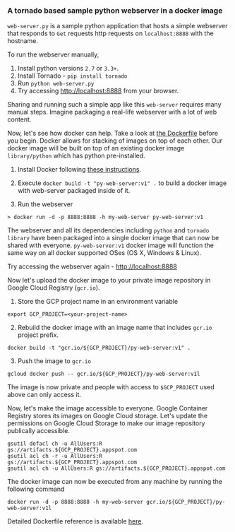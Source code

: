 ### A tornado based sample python webserver in a docker image

`web-server.py` is a sample python application that hosts a simple webserver that responds to `Get` requests http requests on `localhost:8888` with the hostname.

To run the webserver manually,

1. Install python versions `2.7` or `3.3+`.
2. Install Tornado - `pip install tornado`
3. Run `python web-server.py`
4. Try accessing <a href="http://localhost:8888/" target="_blank">http://localhost:8888</a> from your browser.

Sharing and running such a simple app like this `web-server` requires many manual steps.
Imagine packaging a real-life webserver with a lot of web content.

Now, let's see how docker can help.
Take a look at [the Dockerfile](./Dockerfile) before you begin.
Docker allows for stacking of images on top of each other.
Our docker image will be built on top of an existing docker image `library/python` which has python pre-installed.

1. Install Docker following [these instructions](https://docs.docker.com/engine/installation/).

2. Execute `docker build -t "py-web-server:v1" .` to build a docker image with web-server packaged inside of it.

3. Run the webserver
```shell
> docker run -d -p 8888:8888 -h my-web-server py-web-server:v1
```

The webserver and all its dependencies including `python` and `tornado library` have been packaged into a single docker image that can now be shared with everyone.
`py-web-server:v1` docker image will function the same way on all docker supported OSes (OS X, Windows & Linux).

Try accessing the webserver again - <a href="http://localhost:8888/" target="_blank">http://localhost:8888</a>

Now let's upload the docker image to your private image repository in Google Cloud Registry (`gcr.io`).

1. Store the GCP project name in an environment variable
```shell
export GCP_PROJECT=<your-project-name>
```

2. Rebuild the docker image with an image name that includes `gcr.io` project prefix.
```shell
docker build -t "gcr.io/${GCP_PROJECT}/py-web-server:v1" .
```

3. Push the image to `gcr.io`
```shell
gcloud docker push -- gcr.io/${GCP_PROJECT}/py-web-server:v1l
```

The image is now private and people with access to `$GCP_PROJECT` used above can only access it.

Now, let's make the image accessible to everyone.
Google Container Registry stores its images on Google Cloud storage.
Let's update the permissions on Google Cloud Storage to make our image repository publically accessible.

```shell
gsutil defacl ch -u AllUsers:R gs://artifacts.${GCP_PROJECT}.appspot.com
gsutil acl ch -r -u AllUsers:R gs://artifacts.${GCP_PROJECT}.appspot.com
gsutil acl ch -u AllUsers:R gs://artifacts.${GCP_PROJECT}.appspot.com
```

The docker image can now be executed from any machine by running the following command
```shell
docker run -d -p 8888:8888 -h my-web-server gcr.io/${GCP_PROJECT}/py-web-server:v1l
```

Detailed Dockerfile reference is available [here](https://docs.docker.com/engine/reference/builder/).




